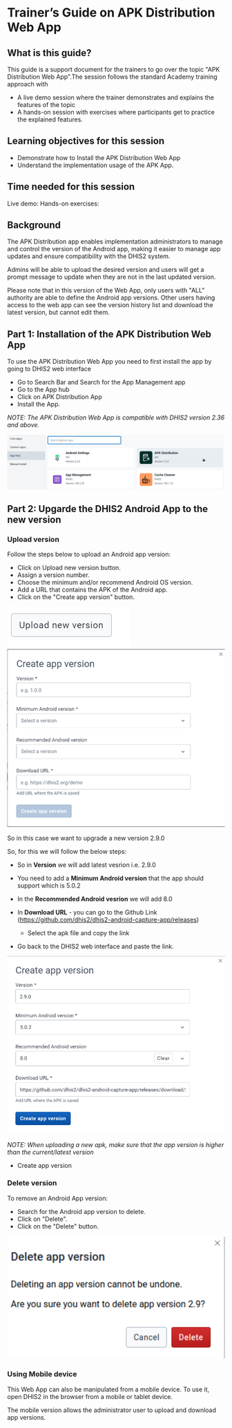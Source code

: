 # Trainer’s Guide on APK Distribution Web App

## What is this guide?

This guide is a support document for the trainers to go over the topic "APK Distribution Web App".The session follows the standard Academy training approach with

* A live demo session where the trainer demonstrates and explains the features of the topic
* A hands-on session with exercises where participants get to practice the explained features.

## Learning objectives for this session

* Demonstrate how to Install the APK Distribution Web App
* Understand the implementation usage of the APK App.

## Time needed for this session

Live demo:
Hands-on exercises:

## Background

The APK Distribution app enables implementation administrators to manage and control the version of the Android app, making it easier to manage app updates and ensure compatibility with the DHIS2 system.

Admins will be able to upload the desired version and users will get a prompt message to update when they are not in the last updated version.

Please note that in this version of the Web App, only users with "ALL" authority are able to define the Android app versions. Other users having access to the web app can see the version history list and download the latest version, but cannot edit them.

## Part 1: Installation of the APK Distribution Web App

To use the APK Distribution Web App you need to first install the app by going to DHIS2 web interface

* Go to Search Bar and Search for the App Management app
* Go to the App hub
* Click on APK Distribution App
* Install the App.

_NOTE: The APK Distribution Web App is compatible with DHIS2 version 2.36 and above._

![](images/apk/apkinstall.png)

## Part 2: Upgarde the DHIS2 Android App to the new version

### Upload version

Follow the steps below to upload an Android app version:

* Click on Upload new version button.
* Assign a version number.
* Choose the minimum and/or recommend Android OS version.
* Add a URL that contains the APK of the Android app.
* Click on the "Create app version" button.

![](images/apk/uploadversion2.png)
![](images/apk/uploadversion.png)

So in this case we want to upgrade a new version 
2.9.0

So, for this we will follow the below steps:

* So in **Version** we will add latest vesrion i.e. 2.9.0
* You need to add a **Minimum Android version** that the app should support which is 5.0.2
* In the **Recommended Android vesrion** we will add 8.0
* In **Download URL** - you can go to the 
Github Link (https://github.com/dhis2/dhis2-android-capture-app/releases)
 
  * Select the apk file and copy the link 

* Go back to the DHIS2 web interface and paste the link.

![](images/apk/createversion.png)

_NOTE: When uploading a new apk, make sure that the app version is higher than the current/latest version_

* Create app version

### Delete version

To remove an Android App version:

* Search for the Android app version to delete.
* Click on "Delete".
* Click on the "Delete" button.

![](images/apk/deleteversion.png)

### Using Mobile device

This Web App can also be manipulated from a mobile device. To use it, open DHIS2 in the browser from a mobile or tablet device.

The mobile version allows the administrator user to upload and download app versions.




